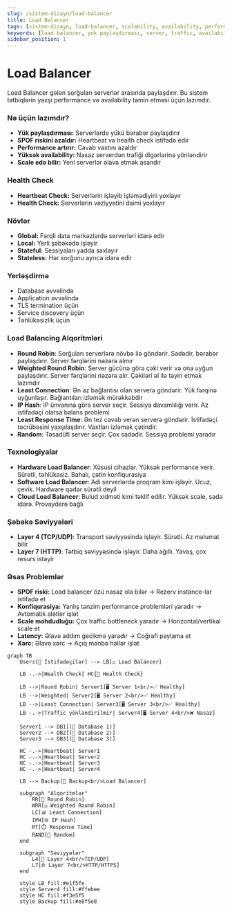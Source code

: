 ```yaml
---
slug: /sistem-dizayn/load-balancer
title: Load Balancer
tags: [sistem-dizayn, load-balancer, scalability, availability, performance]
keywords: [load balancer, yük paylaşdırması, server, traffic, availability, round robin]
sidebar_position: 1
---
```


# Load Balancer
Load Balancer gələn sorğuları serverlər arasında paylaşdırır. Bu sistem tətbiqlərin yaxşı performance və availability təmin etməsi üçün lazımdır.

### Nə üçün lazımdır?
- **Yük paylaşdırması:** Serverlərdə yükü bərabər paylaşdırır
- **SPOF riskini azaldır:** Heartbeat və health check istifadə edir
- **Performance artırır:** Cavab vaxtını azaldır
- **Yüksək availability:** Nasaz serverdən trafiği digərlərinə yönləndirir
- **Scale edə bilir:** Yeni serverlər əlavə etmək asandır

### Health Check
- **Heartbeat Check:** Serverlərin işləyib işləmədiyini yoxlayır
- **Health Check:** Serverlərin vəziyyətini daimi yoxlayır

### Növlər
- **Global:** Fərqli data mərkəzlərdə serverləri idarə edir
- **Local:** Yerli şəbəkədə işləyir
- **Stateful:** Sessiyaları yadda saxlayır
- **Stateless:** Hər sorğunu ayrıca idarə edir

### Yerləşdirmə
- Database əvvəlində
- Application əvvəlində
- TLS termination üçün
- Service discovery üçün
- Təhlükəsizlik üçün

### Load Balancing Alqoritmləri
- **Round Robin**: Sorğuları serverlərə növbə ilə göndərir. Sadədir, bərabər paylaşdırır. Server fərqlərini nəzərə almır
- **Weighted Round Robin**: Server gücünə görə çəki verir və ona uyğun paylaşdırır. Server fərqlərini nəzərə alır. Çəkiləri əl ilə təyin etmək lazımdır
- **Least Connection**: Ən az bağlantısı olan serverə göndərir. Yük fərqinə uyğunlaşır. Bağlantıları izləmək mürəkkəbdir
- **IP Hash**: IP ünvanına görə server seçir. Sessiya davamlılığı verir. Az istifadəçi olarsa balans problemi
- **Least Response Time**: Ən tez cavab verən serverə göndərir. İstifadəçi təcrübəsini yaxşılaşdırır. Vaxtları izləmək çətindir.
- **Random**: Təsadüfi server seçir. Çox sadədir. Sessiya problemi yaradır

### Texnologiyalar
- **Hardware Load Balancer**: Xüsusi cihazlar. Yüksək performance verir. Sürətli, təhlükəsiz. Bahalı, çətin konfiqurasiya
- **Software Load Balancer**: Adi serverlərdə proqram kimi işləyir. Ucuz, çevik. Hardware qədər sürətli deyil
- **Cloud Load Balancer**: Bulud xidməti kimi təklif edilir. Yüksək scale, sadə idarə. Provayderə bağlı

### Şəbəkə Səviyyələri
- **Layer 4 (TCP/UDP)**: Transport səviyyəsində işləyir. Sürətli. Az məlumat bilir
- **Layer 7 (HTTP)**: Tətbiq səviyyəsində işləyir. Daha ağıllı. Yavaş, çox resurs istəyir

### Əsas Problemlər
- **SPOF riski:** Load balancer özü nasaz ola bilər → Rezerv instance-lar istifadə et
- **Konfiqurasiya:** Yanlış tənzim performance problemləri yaradır → Avtomatik alətlər işlət
- **Scale məhdudluğu:** Çox traffic bottleneck yaradır → Horizontal/vertikal scale et
- **Latency:** Əlavə addım gecikmə yaradır → Coğrafi paylama et
- **Xərc:** Əlavə xərc → Açıq mənbə həllər işlət

```mermaid
graph TB
    Users[👥 İstifadəçilər] --> LB[⚖️ Load Balancer]
    
    LB -.->|Health Check| HC{💓 Health Check}
    
    LB -->|Round Robin| Server1[🖥️ Server 1<br/>✅ Healthy]
    LB -->|Weighted| Server2[🖥️ Server 2<br/>✅ Healthy] 
    LB -->|Least Connection| Server3[🖥️ Server 3<br/>✅ Healthy]
    LB -.->|Traffic yönləndirilmir| Server4[🖥️ Server 4<br/>❌ Nasaz]
    
    Server1 --> DB1[(💾 Database 1)]
    Server2 --> DB2[(💾 Database 2)]
    Server3 --> DB3[(💾 Database 3)]
    
    HC -.->|Heartbeat| Server1
    HC -.->|Heartbeat| Server2  
    HC -.->|Heartbeat| Server3
    HC -.->|Heartbeat| Server4
    
    LB --> Backup[🔄 Backup<br/>Load Balancer]
    
    subgraph "Alqoritmlər"
        RR[🔄 Round Robin]
        WRR[⚖️ Weighted Round Robin]
        LC[📊 Least Connection]
        IPH[🌐 IP Hash]
        RT[⏱️ Response Time]
        RAND[🎲 Random]
    end
    
    subgraph "Səviyyələr"
        L4[📡 Layer 4<br/>TCP/UDP]
        L7[🌐 Layer 7<br/>HTTP/HTTPS]
    end
    
    style LB fill:#e1f5fe
    style Server4 fill:#ffebee
    style HC fill:#f3e5f5
    style Backup fill:#e8f5e8
```